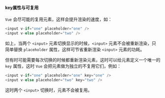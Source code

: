 #### key属性与可复用

`Vue` 会尽可能的复用元素，这样会提升渲染的速度，如：

```javascript
<input v-if="one" placeholder="one" />
<input v-else placeholder="two" />
```

如上，当两个 `<input>` 元素切换显示的时候，`<input>` 元素不会被重新渲染，只简单替换 `placeholder` 属性，这样可节省重新渲染 `<input>` 元素的功耗。

但有时可能需要每次切换的时候都重新渲染元素，这时可以给元素定义一个唯一的 `key` 属性，这时 `Vue` 会把元素做为独立的不复用它们，例如：

```javascript
<input v-if="one" placeholder="one" key="one" />
<input v-else placeholder="two" key="two" />
```

这时两个 `<input>` 切换时，元素不会被复用。